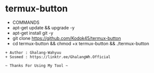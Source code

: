 # termux-button
 + COMMANDS 
 + apt-get update && upgrade -y
 + apt-get install git -y
 + git clone https://github.com/Kodok45/termux-button
 + cd termux-button && chmod +x termux-button && ./termux-button 
 ```
 + Author : Ghalang-Wahyuu
 + Sosmed : https://linktr.ee/GhalangWh.Official 
 
 ~ Thanks For Using My Tool ~
 ```
